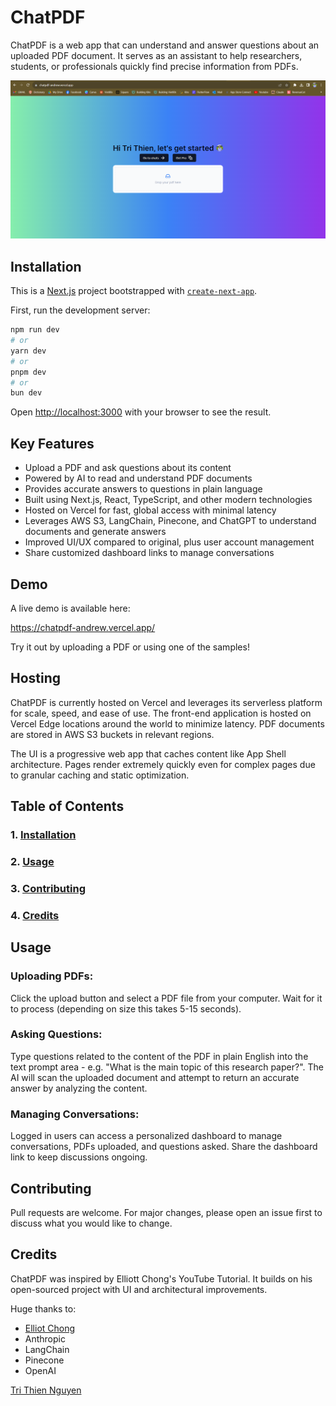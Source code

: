 # ChatPDF

ChatPDF is a web app that can understand and answer questions about an uploaded PDF document. It serves as an assistant to help researchers, students, or professionals quickly find precise information from PDFs.


![1](screenshot/1.png "1")


## Installation <a name="installation"/>

This is a [Next.js](https://nextjs.org/) project bootstrapped with [`create-next-app`](https://github.com/vercel/next.js/tree/canary/packages/create-next-app).

First, run the development server:

```bash
npm run dev
# or
yarn dev
# or
pnpm dev
# or
bun dev
```

Open [http://localhost:3000](http://localhost:3000) with your browser to see the result.

## Key Features
- Upload a PDF and ask questions about its content
- Powered by AI to read and understand PDF documents
- Provides accurate answers to questions in plain language
- Built using Next.js, React, TypeScript, and other modern technologies
- Hosted on Vercel for fast, global access with minimal latency
- Leverages AWS S3, LangChain, Pinecone, and ChatGPT to understand documents and generate answers
- Improved UI/UX compared to original, plus user account management
- Share customized dashboard links to manage conversations

## Demo
A live demo is available here:

https://chatpdf-andrew.vercel.app/

Try it out by uploading a PDF or using one of the samples!

## Hosting
ChatPDF is currently hosted on Vercel and leverages its serverless platform for scale, speed, and ease of use. The front-end application is hosted on Vercel Edge locations around the world to minimize latency. PDF documents are stored in AWS S3 buckets in relevant regions.

The UI is a progressive web app that caches content like App Shell architecture. Pages render extremely quickly even for complex pages due to granular caching and static optimization.

## Table of Contents
### 1. [Installation](#installation)
### 2. [Usage](#usage)
### 3. [Contributing](#contributing)
### 4. [Credits](#credits)


## Usage <a name="usage"/>

### Uploading PDFs:

Click the upload button and select a PDF file from your computer. Wait for it to process (depending on size this takes 5-15 seconds).

### Asking Questions:

Type questions related to the content of the PDF in plain English into the text prompt area - e.g. "What is the main topic of this research paper?". The AI will scan the uploaded document and attempt to return an accurate answer by analyzing the content.

### Managing Conversations:

Logged in users can access a personalized dashboard to manage conversations, PDFs uploaded, and questions asked. Share the dashboard link to keep discussions ongoing.

## Contributing <a name="contributing"/>

Pull requests are welcome. For major changes, please open an issue first to discuss what you would like to change.

## Credits <a name="credits"/>

ChatPDF was inspired by Elliott Chong's YouTube Tutorial. It builds on his open-sourced project with UI and architectural improvements.

Huge thanks to:

- [Elliot Chong](https://github.com/Elliott-Chong/chatpdf-yt)
- Anthropic
- LangChain
- Pinecone
- OpenAI

[Tri Thien Nguyen](https://www.linkedin.com/in/tri-thien-nguyen/)
